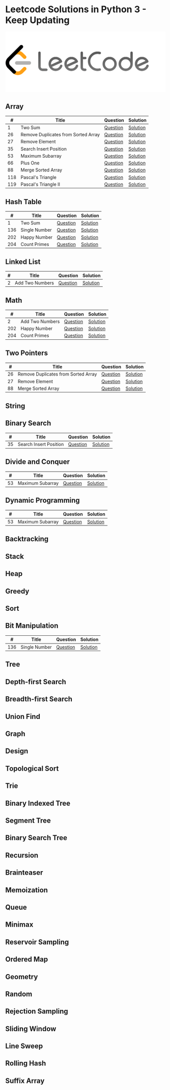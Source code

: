 # Leetcode Solutions in Python 3 - Keep Updating

![leetcode](https://github.com/JuntaoDong/Leetcode/blob/master/leetcode.png)

## Array

| # | Title | Question | Solution |
| - | ----- | -------- | -------- |
| 1 | Two Sum | [Question](https://leetcode.com/problems/two-sum/) | [Solution](https://github.com/JuntaoDong/Leetcode/blob/master/python%203/0001_two_sum.py)|
| 26 | Remove Duplicates from Sorted Array | [Question](https://leetcode.com/problems/remove-duplicates-from-sorted-array/) | [Solution](https://github.com/JuntaoDong/Leetcode/blob/master/python%203/0026_remove_duplicates_from_sorted_array.py)|
| 27 | Remove Element | [Question](https://leetcode.com/problems/remove-element/) | [Solution](https://github.com/JuntaoDong/Leetcode/blob/master/python%203/0027_remove_element.py)|
| 35 | Search Insert Position | [Question](https://leetcode.com/problems/search-insert-position/) | [Solution](https://github.com/JuntaoDong/Leetcode/blob/master/python%203/0035_search_insert_position.py)|
| 53 | Maximum Subarray | [Question](https://leetcode.com/problems/maximum-subarray/) | [Solution](https://github.com/JuntaoDong/Leetcode/blob/master/python%203/0053_maximum_subarray.py)|
| 66 | Plus One | [Question](https://leetcode.com/problems/plus-one/) | [Solution](https://github.com/JuntaoDong/Leetcode/blob/master/python%203/0066_plus_one.py)|
| 88 | Merge Sorted Array | [Question](https://leetcode.com/problems/merge-sorted-array/) | [Solution](https://github.com/JuntaoDong/Leetcode/blob/master/python%203/0088_merge_sorted_array.py)|
| 118 | Pascal's Triangle | [Question](https://leetcode.com/problems/pascals-triangle/) | [Solution](https://github.com/JuntaoDong/Leetcode/blob/master/python%203/0118_pascals_triangle.py)|
| 119 | Pascal's Triangle II | [Question](https://leetcode.com/problems/pascals-triangle-ii/) | [Solution](https://github.com/JuntaoDong/Leetcode/blob/master/python%203/0119_pascals_triangle2.py)|

## Hash Table

| # | Title | Question | Solution |
| - | ----- | -------- | -------- |
| 1 | Two Sum | [Question](https://leetcode.com/problems/two-sum/) | [Solution](https://github.com/JuntaoDong/Leetcode/blob/master/python%203/0001_two_sum.py)|
| 136 | Single Number | [Question](https://leetcode.com/problems/single-number/) | [Solution](https://github.com/JuntaoDong/Leetcode/blob/master/python%203/0136_single_number.py) |
| 202 | Happy Number | [Question](https://leetcode.com/problems/happy-number/) | [Solution](https://github.com/JuntaoDong/Leetcode/blob/master/python%203/0202_happy_number.py) |
| 204 | Count Primes | [Question](https://leetcode.com/problems/count-primes/) | [Solution]() |

## Linked List
| # | Title | Question | Solution |
| - | ----- | -------- | -------- |
| 2 | Add Two Numbers | [Question](https://leetcode.com/problems/add-two-numbers/) | [Solution]() |


## Math

| # | Title | Question | Solution |
| - | ----- | -------- | -------- |
| 2 | Add Two Numbers | [Question](https://leetcode.com/problems/add-two-numbers/) | [Solution]() |
| 202 | Happy Number | [Question](https://leetcode.com/problems/happy-number/) | [Solution](https://github.com/JuntaoDong/Leetcode/blob/master/python%203/0202_happy_number.py) |
| 204 | Count Primes | [Question](https://leetcode.com/problems/count-primes/) | [Solution]() |


## Two Pointers

| # | Title | Question | Solution |
| - | ----- | -------- | -------- |
| 26 | Remove Duplicates from Sorted Array | [Question](https://leetcode.com/problems/remove-duplicates-from-sorted-array/) | [Solution](https://github.com/JuntaoDong/Leetcode/blob/master/python%203/0026_remove_duplicates_from_sorted_array.py)|
| 27 | Remove Element | [Question](https://leetcode.com/problems/remove-element/) | [Solution](https://github.com/JuntaoDong/Leetcode/blob/master/python%203/0027_remove_element.py)|
| 88 | Merge Sorted Array | [Question](https://leetcode.com/problems/merge-sorted-array/) | [Solution](https://github.com/JuntaoDong/Leetcode/blob/master/python%203/0088_merge_sorted_array.py)|


## String

## Binary Search

| # | Title | Question | Solution |
| - | ----- | -------- | -------- |
| 35 | Search Insert Position | [Question](https://leetcode.com/problems/search-insert-position/) | [Solution](https://github.com/JuntaoDong/Leetcode/blob/master/python%203/0035_search_insert_position.py)|

## Divide and Conquer

| # | Title | Question | Solution |
| - | ----- | -------- | -------- |
| 53 | Maximum Subarray | [Question](https://leetcode.com/problems/maximum-subarray/) | [Solution](https://github.com/JuntaoDong/Leetcode/blob/master/python%203/0053_maximum_subarray.py)|


## Dynamic Programming

| # | Title | Question | Solution |
| - | ----- | -------- | -------- |
| 53 | Maximum Subarray | [Question](https://leetcode.com/problems/maximum-subarray/) | [Solution](https://github.com/JuntaoDong/Leetcode/blob/master/python%203/0053_maximum_subarray.py)|

## Backtracking

## Stack

## Heap

## Greedy

## Sort

## Bit Manipulation

| # | Title | Question | Solution |
| - | ----- | -------- | -------- |
| 136 | Single Number | [Question](https://leetcode.com/problems/single-number/) | [Solution](https://github.com/JuntaoDong/Leetcode/blob/master/python%203/0136_single_number.py) |

## Tree

## Depth-first Search

## Breadth-first Search

## Union Find

## Graph

## Design

## Topological Sort

## Trie

## Binary Indexed Tree

## Segment Tree

## Binary Search Tree

## Recursion

## Brainteaser

## Memoization

## Queue

## Minimax

## Reservoir Sampling

## Ordered Map

## Geometry

## Random

## Rejection Sampling

## Sliding Window

## Line Sweep

## Rolling Hash

## Suffix Array
